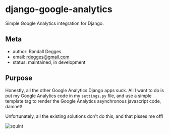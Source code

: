 # django-google-analytics

Simple Google Analytics integration for Django.


## Meta

* author: Randall Degges
* email:  rdegges@gmail.com
* status: maintained, in development


## Purpose

Honestly, all the other Google Analytics Django apps suck. All I want to do is
put my Google Analytics code in my ``settings.py`` file, and use a simple
template tag to render the Google Analytics asynchronous javascript code,
damnet!

Unfortunately, all the existing solutions don't do this, and that pisses me
off!

![squint](https://github.com/rdegges/django-google-analytics/raw/master/assets/squint.png)
